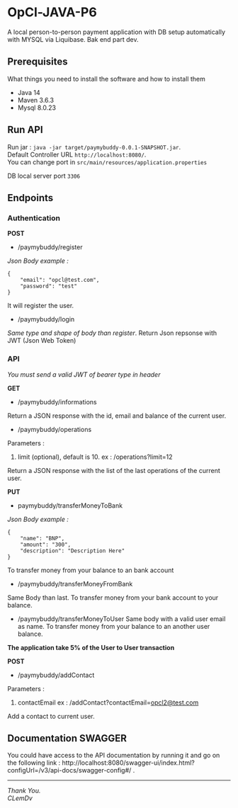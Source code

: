 # OpCl-JAVA-P6

A local person-to-person payment application with DB setup automatically with MYSQL via Liquibase. 
Bak end part dev.

## Prerequisites

What things you need to install the software and how to install them

- Java 14
- Maven 3.6.3
- Mysql 8.0.23

## Run API

Run jar : `java -jar target/paymybuddy-0.0.1-SNAPSHOT.jar`.  
Default Controller URL `http://localhost:8080/`.   
You can change port in `src/main/resources/application.properties`

DB local server port `3306`

## Endpoints

###  Authentication

**POST**

- /paymybuddy/register

*Json Body example :*
```
{
    "email": "opcl@test.com",
    "password": "test"
}
```
It will register the user.
- /paymybuddy/login

*Same type and shape of body than register*.
Return Json repsonse with JWT (Json Web Token)

###  API
*You must send a valid JWT of bearer type in header*

**GET**

- /paymybuddy/informations

Return a JSON response with the id, email and balance of the current user.

- /paymybuddy/operations

Parameters :

1. limit (optional), default is 10. ex : /operations?limit=12

Return a JSON response with the list of the last operations of the current user.

**PUT**

- paymybuddy/transferMoneyToBank

*Json Body example :*
```
{
    "name": "BNP",
    "amount": "300",
    "description": "Description Here"
}
```
To transfer money from your balance to an bank account

- /paymybuddy/transferMoneyFromBank

Same Body than last.
To transfer money from your bank account to your balance.

- /paymybuddy/transferMoneyToUser
Same body with a valid user email as name.
To transfer money from your balance to an another user balance.

**The application take 5% of the User to User transaction**

**POST**

- /paymybuddy/addContact

Parameters :

1. contactEmail ex : /addContact?contactEmail=opcl2@test.com

Add a contact to current user.

## Documentation SWAGGER

You could have access to the API documentation by running it and go on the following link : http://localhost:8080/swagger-ui/index.html?configUrl=/v3/api-docs/swagger-config#/ .

---------------------------------------
*Thank You.  
CLemDv*
